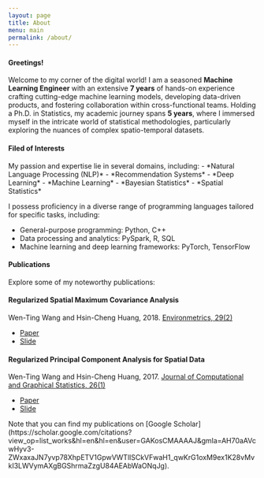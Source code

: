 ```yaml
---
layout: page
title: About
menu: main
permalink: /about/
---
```

<h4> Greetings! </h4>

Welcome to my corner of the digital world! I am a seasoned **Machine Learning Engineer** with an extensive **7 years** of hands-on experience crafting cutting-edge machine learning models, developing data-driven products, and fostering collaboration within cross-functional teams. Holding a Ph.D. in Statistics, my academic journey spans **5 years**, where I immersed myself in the intricate world of statistical methodologies, particularly exploring the nuances of complex spatio-temporal datasets.

<h4>Filed of Interests</h4>
My passion and expertise lie in several domains, including:
- *Natural Language Processing (NLP)*
- *Recommendation Systems*
- *Deep Learning*
- *Machine Learning*
- *Bayesian Statistics*
- *Spatial Statistics*

I possess proficiency in a diverse range of programming languages tailored for specific tasks, including:

- General-purpose programming: Python, C++
- Data processing and analytics: PySpark, R, SQL
- Machine learning and deep learning frameworks: PyTorch, TensorFlow

<h4>Publications</h4>
Explore some of my noteworthy publications:

<div class="list-group-item">
  <h4 class="list-group-item-heading">Regularized Spatial Maximum Covariance Analysis</h4>
  <div>Wen-Ting Wang and Hsin-Cheng Huang, 2018. <a href="https://onlinelibrary.wiley.com/doi/full/10.1002/env.2481"> Environmetrics, 29(2)</a></div>
  <div>
    <ul class="list-inline">
      <li><a href="https://arxiv.org/pdf/1705.02716.pdf"><span class="label label-success">Paper</span></a></li>
      <li><a href="https://www.slideshare.net/WenTingWang5/regularized-estimation-of-spatial-patterns"><span class="label label-success">Slide</span></a></li>
    </ul>
  </div>
</div>

<div class="list-group-item">
  <h4 class="list-group-item-heading">Regularized Principal Component Analysis for Spatial Data</h4>
  <div>Wen-Ting Wang and Hsin-Cheng Huang, 2017. <a href="http://www.tandfonline.com/doi/full/10.1080/10618600.2016.1157483">Journal of Computational and Graphical Statistics, 26(1)</a></div>
  <div>
    <ul class="list-inline">
      <li><a href="https://arxiv.org/pdf/1501.03221v3.pdf"><span class="label label-success">Paper</span></a></li>
      <li><a href="https://www.slideshare.net/WenTingWang5/spatpca3"><span class="label label-success">Slide</span></a></li>
    </ul>
  </div>
</div>
  Note that you can find my publications on [Google Scholar](https://scholar.google.com/citations?view_op=list_works&hl=en&hl=en&user=GAKosCMAAAAJ&gmla=AH70aAVcwHyv3-ZWxaxaJN7yvp78XhpETV1GpwVWTllSCkVFwaH1_qwKrG1oxM9ex1K28vMvkI3LWVymAXgBGShrmaZzgU84AEAbWaONqJg).
